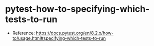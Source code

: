 # pytest-how-to-specifying-which-tests-to-run

- Reference: https://docs.pytest.org/en/8.2.x/how-to/usage.html#specifying-which-tests-to-run
